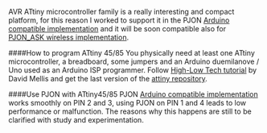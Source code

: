 AVR ATtiny microcontroller family is a really interesting and compact platform, for this reason I worked to support it in the PJON [Arduino compatible implementation](https://github.com/gioblu/PJON) and it will be soon compatible also for [PJON_ASK wireless implementation](https://github.com/gioblu/PJON_ASK). 

####How to program ATtiny 45/85
You physically need at least one ATtiny microcontroller, a breadboard, some jumpers and an Arduino duemilanove / Uno used as an Arduino ISP programmer. Follow [High-Low Tech tutorial](http://highlowtech.org/?p=1706) by David Mellis and get the last version of the [attiny repository](https://github.com/damellis/attiny).

####Use PJON with ATtiny45/85
PJON [Arduino compatible implementation](https://github.com/gioblu/PJON) works smoothly on PIN 2 and 3, using PJON on PIN 1 and 4 leads to low performance or malfunction. The reasons why this happens are still to be clarified with study and experimentation.

